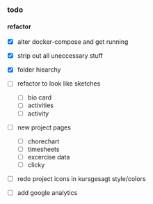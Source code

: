 ### todo 

#### refactor
- [x] alter docker-compose and get running
- [x] strip out all uneccessary stuff
- [x] folder hiearchy
- [ ] refactor to look like sketches
  - [ ] bio card
  - [ ] activities
  - [ ] activity
- [ ] new project pages
  - [ ] chorechart
  - [ ] timesheets
  - [ ] excercise data
  - [ ] clicky
- [ ] redo project icons in kursgesagt style/colors
- [ ] add google analytics


